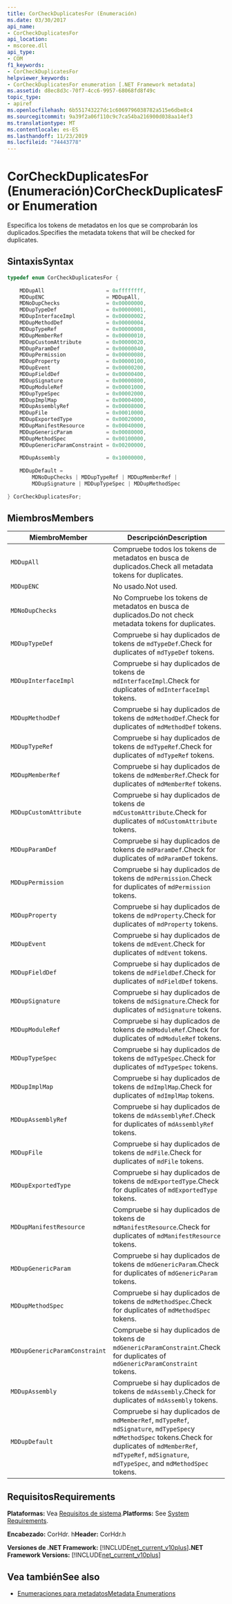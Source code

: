 ```yaml
---
title: CorCheckDuplicatesFor (Enumeración)
ms.date: 03/30/2017
api_name:
- CorCheckDuplicatesFor
api_location:
- mscoree.dll
api_type:
- COM
f1_keywords:
- CorCheckDuplicatesFor
helpviewer_keywords:
- CorCheckDuplicatesFor enumeration [.NET Framework metadata]
ms.assetid: d8ec8d3c-70f7-4cc6-9957-68068fd8f49c
topic_type:
- apiref
ms.openlocfilehash: 6b551743227dc1c6069796038782a515e6dbe8c4
ms.sourcegitcommit: 9a39f2a06f110c9c7ca54ba216900d038aa14ef3
ms.translationtype: MT
ms.contentlocale: es-ES
ms.lasthandoff: 11/23/2019
ms.locfileid: "74443778"
---
```

# <a name="corcheckduplicatesfor-enumeration"></a><span data-ttu-id="45cec-102">CorCheckDuplicatesFor (Enumeración)</span><span class="sxs-lookup"><span data-stu-id="45cec-102">CorCheckDuplicatesFor Enumeration</span></span>
<span data-ttu-id="45cec-103">Especifica los tokens de metadatos en los que se comprobarán los duplicados.</span><span class="sxs-lookup"><span data-stu-id="45cec-103">Specifies the metadata tokens that will be checked for duplicates.</span></span>  
  
## <a name="syntax"></a><span data-ttu-id="45cec-104">Sintaxis</span><span class="sxs-lookup"><span data-stu-id="45cec-104">Syntax</span></span>  
  
```cpp  
typedef enum CorCheckDuplicatesFor {  
  
    MDDupAll                    = 0xffffffff,  
    MDDupENC                    = MDDupAll,  
    MDNoDupChecks               = 0x00000000,  
    MDDupTypeDef                = 0x00000001,  
    MDDupInterfaceImpl          = 0x00000002,  
    MDDupMethodDef              = 0x00000004,  
    MDDupTypeRef                = 0x00000008,  
    MDDupMemberRef              = 0x00000010,  
    MDDupCustomAttribute        = 0x00000020,  
    MDDupParamDef               = 0x00000040,  
    MDDupPermission             = 0x00000080,  
    MDDupProperty               = 0x00000100,  
    MDDupEvent                  = 0x00000200,  
    MDDupFieldDef               = 0x00000400,  
    MDDupSignature              = 0x00000800,  
    MDDupModuleRef              = 0x00001000,  
    MDDupTypeSpec               = 0x00002000,  
    MDDupImplMap                = 0x00004000,  
    MDDupAssemblyRef            = 0x00008000,  
    MDDupFile                   = 0x00010000,  
    MDDupExportedType           = 0x00020000,  
    MDDupManifestResource       = 0x00040000,  
    MDDupGenericParam           = 0x00080000,  
    MDDupMethodSpec             = 0x00100000,  
    MDDupGenericParamConstraint = 0x00200000,  
  
    MDDupAssembly               = 0x10000000,  
  
    MDDupDefault =   
        MDNoDupChecks | MDDupTypeRef | MDDupMemberRef |   
        MDDupSignature | MDDupTypeSpec | MDDupMethodSpec  
  
} CorCheckDuplicatesFor;  
```  
  
## <a name="members"></a><span data-ttu-id="45cec-105">Miembros</span><span class="sxs-lookup"><span data-stu-id="45cec-105">Members</span></span>  
  
|<span data-ttu-id="45cec-106">Miembro</span><span class="sxs-lookup"><span data-stu-id="45cec-106">Member</span></span>|<span data-ttu-id="45cec-107">Descripción</span><span class="sxs-lookup"><span data-stu-id="45cec-107">Description</span></span>|  
|------------|-----------------|  
|`MDDupAll`|<span data-ttu-id="45cec-108">Compruebe todos los tokens de metadatos en busca de duplicados.</span><span class="sxs-lookup"><span data-stu-id="45cec-108">Check all metadata tokens for duplicates.</span></span>|  
|`MDDupENC`|<span data-ttu-id="45cec-109">No usado.</span><span class="sxs-lookup"><span data-stu-id="45cec-109">Not used.</span></span>|  
|`MDNoDupChecks`|<span data-ttu-id="45cec-110">No Compruebe los tokens de metadatos en busca de duplicados.</span><span class="sxs-lookup"><span data-stu-id="45cec-110">Do not check metadata tokens for duplicates.</span></span>|  
|`MDDupTypeDef`|<span data-ttu-id="45cec-111">Compruebe si hay duplicados de tokens de `mdTypeDef`.</span><span class="sxs-lookup"><span data-stu-id="45cec-111">Check for duplicates of `mdTypeDef` tokens.</span></span>|  
|`MDDupInterfaceImpl`|<span data-ttu-id="45cec-112">Compruebe si hay duplicados de tokens de `mdInterfaceImpl`.</span><span class="sxs-lookup"><span data-stu-id="45cec-112">Check for duplicates of `mdInterfaceImpl` tokens.</span></span>|  
|`MDDupMethodDef`|<span data-ttu-id="45cec-113">Compruebe si hay duplicados de tokens de `mdMethodDef`.</span><span class="sxs-lookup"><span data-stu-id="45cec-113">Check for duplicates of `mdMethodDef` tokens.</span></span>|  
|`MDDupTypeRef`|<span data-ttu-id="45cec-114">Compruebe si hay duplicados de tokens de `mdTypeRef`.</span><span class="sxs-lookup"><span data-stu-id="45cec-114">Check for duplicates of `mdTypeRef` tokens.</span></span>|  
|`MDDupMemberRef`|<span data-ttu-id="45cec-115">Compruebe si hay duplicados de tokens de `mdMemberRef`.</span><span class="sxs-lookup"><span data-stu-id="45cec-115">Check for duplicates of `mdMemberRef` tokens.</span></span>|  
|`MDDupCustomAttribute`|<span data-ttu-id="45cec-116">Compruebe si hay duplicados de tokens de `mdCustomAttribute`.</span><span class="sxs-lookup"><span data-stu-id="45cec-116">Check for duplicates of `mdCustomAttribute` tokens.</span></span>|  
|`MDDupParamDef`|<span data-ttu-id="45cec-117">Compruebe si hay duplicados de tokens de `mdParamDef`.</span><span class="sxs-lookup"><span data-stu-id="45cec-117">Check for duplicates of `mdParamDef` tokens.</span></span>|  
|`MDDupPermission`|<span data-ttu-id="45cec-118">Compruebe si hay duplicados de tokens de `mdPermission`.</span><span class="sxs-lookup"><span data-stu-id="45cec-118">Check for duplicates of `mdPermission` tokens.</span></span>|  
|`MDDupProperty`|<span data-ttu-id="45cec-119">Compruebe si hay duplicados de tokens de `mdProperty`.</span><span class="sxs-lookup"><span data-stu-id="45cec-119">Check for duplicates of `mdProperty` tokens.</span></span>|  
|`MDDupEvent`|<span data-ttu-id="45cec-120">Compruebe si hay duplicados de tokens de `mdEvent`.</span><span class="sxs-lookup"><span data-stu-id="45cec-120">Check for duplicates of `mdEvent` tokens.</span></span>|  
|`MDDupFieldDef`|<span data-ttu-id="45cec-121">Compruebe si hay duplicados de tokens de `mdFieldDef`.</span><span class="sxs-lookup"><span data-stu-id="45cec-121">Check for duplicates of `mdFieldDef` tokens.</span></span>|  
|`MDDupSignature`|<span data-ttu-id="45cec-122">Compruebe si hay duplicados de tokens de `mdSignature`.</span><span class="sxs-lookup"><span data-stu-id="45cec-122">Check for duplicates of `mdSignature` tokens.</span></span>|  
|`MDDupModuleRef`|<span data-ttu-id="45cec-123">Compruebe si hay duplicados de tokens de `mdModuleRef`.</span><span class="sxs-lookup"><span data-stu-id="45cec-123">Check for duplicates of `mdModuleRef` tokens.</span></span>|  
|`MDDupTypeSpec`|<span data-ttu-id="45cec-124">Compruebe si hay duplicados de tokens de `mdTypeSpec`.</span><span class="sxs-lookup"><span data-stu-id="45cec-124">Check for duplicates of `mdTypeSpec` tokens.</span></span>|  
|`MDDupImplMap`|<span data-ttu-id="45cec-125">Compruebe si hay duplicados de tokens de `mdImplMap`.</span><span class="sxs-lookup"><span data-stu-id="45cec-125">Check for duplicates of `mdImplMap` tokens.</span></span>|  
|`MDDupAssemblyRef`|<span data-ttu-id="45cec-126">Compruebe si hay duplicados de tokens de `mdAssemblyRef`.</span><span class="sxs-lookup"><span data-stu-id="45cec-126">Check for duplicates of `mdAssemblyRef` tokens.</span></span>|  
|`MDDupFile`|<span data-ttu-id="45cec-127">Compruebe si hay duplicados de tokens de `mdFile`.</span><span class="sxs-lookup"><span data-stu-id="45cec-127">Check for duplicates of `mdFile` tokens.</span></span>|  
|`MDDupExportedType`|<span data-ttu-id="45cec-128">Compruebe si hay duplicados de tokens de `mdExportedType`.</span><span class="sxs-lookup"><span data-stu-id="45cec-128">Check for duplicates of `mdExportedType` tokens.</span></span>|  
|`MDDupManifestResource`|<span data-ttu-id="45cec-129">Compruebe si hay duplicados de tokens de `mdManifestResource`.</span><span class="sxs-lookup"><span data-stu-id="45cec-129">Check for duplicates of `mdManifestResource` tokens.</span></span>|  
|`MDDupGenericParam`|<span data-ttu-id="45cec-130">Compruebe si hay duplicados de tokens de `mdGenericParam`.</span><span class="sxs-lookup"><span data-stu-id="45cec-130">Check for duplicates of `mdGenericParam` tokens.</span></span>|  
|`MDDupMethodSpec`|<span data-ttu-id="45cec-131">Compruebe si hay duplicados de tokens de `mdMethodSpec`.</span><span class="sxs-lookup"><span data-stu-id="45cec-131">Check for duplicates of `mdMethodSpec` tokens.</span></span>|  
|`MDDupGenericParamConstraint`|<span data-ttu-id="45cec-132">Compruebe si hay duplicados de tokens de `mdGenericParamConstraint`.</span><span class="sxs-lookup"><span data-stu-id="45cec-132">Check for duplicates of `mdGenericParamConstraint` tokens.</span></span>|  
|`MDDupAssembly`|<span data-ttu-id="45cec-133">Compruebe si hay duplicados de tokens de `mdAssembly`.</span><span class="sxs-lookup"><span data-stu-id="45cec-133">Check for duplicates of `mdAssembly` tokens.</span></span>|  
|`MDDupDefault`|<span data-ttu-id="45cec-134">Compruebe si hay duplicados de `mdMemberRef`, `mdTypeRef`, `mdSignature`, `mdTypeSpec`y `mdMethodSpec` tokens.</span><span class="sxs-lookup"><span data-stu-id="45cec-134">Check for duplicates of `mdMemberRef`, `mdTypeRef`, `mdSignature`, `mdTypeSpec`, and `mdMethodSpec` tokens.</span></span>|  
  
## <a name="requirements"></a><span data-ttu-id="45cec-135">Requisitos</span><span class="sxs-lookup"><span data-stu-id="45cec-135">Requirements</span></span>  
 <span data-ttu-id="45cec-136">**Plataformas:** Vea [Requisitos de sistema](../../../../docs/framework/get-started/system-requirements.md).</span><span class="sxs-lookup"><span data-stu-id="45cec-136">**Platforms:** See [System Requirements](../../../../docs/framework/get-started/system-requirements.md).</span></span>  
  
 <span data-ttu-id="45cec-137">**Encabezado:** CorHdr. h</span><span class="sxs-lookup"><span data-stu-id="45cec-137">**Header:** CorHdr.h</span></span>  
  
 <span data-ttu-id="45cec-138">**Versiones de .NET Framework:** [!INCLUDE[net_current_v10plus](../../../../includes/net-current-v10plus-md.md)]</span><span class="sxs-lookup"><span data-stu-id="45cec-138">**.NET Framework Versions:** [!INCLUDE[net_current_v10plus](../../../../includes/net-current-v10plus-md.md)]</span></span>  
  
## <a name="see-also"></a><span data-ttu-id="45cec-139">Vea también</span><span class="sxs-lookup"><span data-stu-id="45cec-139">See also</span></span>

- [<span data-ttu-id="45cec-140">Enumeraciones para metadatos</span><span class="sxs-lookup"><span data-stu-id="45cec-140">Metadata Enumerations</span></span>](../../../../docs/framework/unmanaged-api/metadata/metadata-enumerations.md)
